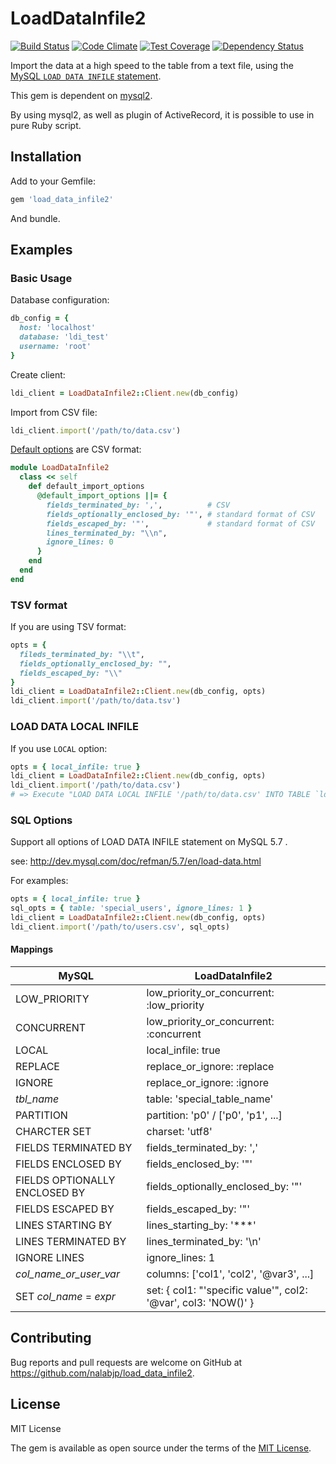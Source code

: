 # LoadDataInfile2

[![Build Status](https://travis-ci.org/nalabjp/load_data_infile2.svg?branch=master)](https://travis-ci.org/nalabjp/load_data_infile2)
[![Code Climate](https://codeclimate.com/github/nalabjp/load_data_infile2/badges/gpa.svg)](https://codeclimate.com/github/nalabjp/load_data_infile2)
[![Test Coverage](https://codeclimate.com/github/nalabjp/load_data_infile2/badges/coverage.svg)](https://codeclimate.com/github/nalabjp/load_data_infile2/coverage)
[![Dependency Status](https://gemnasium.com/nalabjp/load_data_infile2.svg)](https://gemnasium.com/nalabjp/load_data_infile2)

Import the data at a high speed to the table from a text file, using the [MySQL `LOAD DATA INFILE` statement](http://dev.mysql.com/doc/refman/5.7/en/load-data.html).

This gem is dependent on [mysql2](https://github.com/brianmario/mysql2).

By using mysql2, as well as plugin of ActiveRecord, it is possible to use in pure Ruby script.

## Installation

Add to your Gemfile:

```ruby
gem 'load_data_infile2'
```

And bundle.

## Examples
### Basic Usage

Database configuration:

```ruby
db_config = {
  host: 'localhost'
  database: 'ldi_test'
  username: 'root'
}
```

Create client:

```ruby
ldi_client = LoadDataInfile2::Client.new(db_config)
```

Import from CSV file:

```ruby
ldi_client.import('/path/to/data.csv')
```

[Default options](https://github.com/nalabjp/load_data_infile2/blob/master/lib/load_data_infile2.rb#L10-L22) are CSV format:

```ruby
module LoadDataInfile2
  class << self
    def default_import_options
      @default_import_options ||= {
        fields_terminated_by: ',',          # CSV
        fields_optionally_enclosed_by: '"', # standard format of CSV
        fields_escaped_by: '"',             # standard format of CSV
        lines_terminated_by: "\\n",
        ignore_lines: 0
      }
    end
  end
end
```

### TSV format

If you are using TSV format:

```ruby
opts = {
  fileds_terminated_by: "\\t",
  fields_optionally_enclosed_by: "",
  fields_escaped_by: "\\"
}
ldi_client = LoadDataInfile2::Client.new(db_config, opts)
ldi_client.import('/path/to/data.tsv')
```

### LOAD DATA LOCAL INFILE

If you use `LOCAL` option:

```ruby
opts = { local_infile: true }
ldi_client = LoadDataInfile2::Client.new(db_config, opts)
ldi_client.import('/path/to/data.csv')
# => Execute "LOAD DATA LOCAL INFILE '/path/to/data.csv' INTO TABLE `ldi_test`.`data`;"
```

### SQL Options
Support all options of LOAD DATA INFILE statement on MySQL 5.7 .

see: http://dev.mysql.com/doc/refman/5.7/en/load-data.html

For examples:

```ruby
opts = { local_infile: true }
sql_opts = { table: 'special_users', ignore_lines: 1 }
ldi_client = LoadDataInfile2::Client.new(db_config, opts)
ldi_client.import('/path/to/users.csv', sql_opts)
```

#### Mappings
|MySQL|LoadDataInfile2|
| --- | --- |
| LOW_PRIORITY | low_priority_or_concurrent: :low_priority |
| CONCURRENT | low_priority_or_concurrent: :concurrent |
| LOCAL | local_infile: true |
| REPLACE | replace_or_ignore: :replace |
| IGNORE | replace_or_ignore: :ignore |
| *tbl_name* | table: 'special_table_name' |
| PARTITION | partition: 'p0' / ['p0', 'p1', ...] |
| CHARCTER SET | charset: 'utf8' |
| FIELDS TERMINATED BY | fields_terminated_by: ',' |
| FIELDS ENCLOSED BY | fields_enclosed_by: '"' |
| FIELDS OPTIONALLY ENCLOSED BY | fields_optionally_enclosed_by: '"' |
| FIELDS ESCAPED BY | fields_escaped_by: '"' |
| LINES STARTING BY | lines_starting_by: '***' |
| LINES TERMINATED BY | lines_terminated_by: '\\n' |
| IGNORE LINES | ignore_lines: 1 |
| *col_name_or_user_var* | columns: ['col1', 'col2', '@var3', ...] |
| SET *col_name* = *expr* | set: { col1: "'specific value'", col2: '@var', col3: 'NOW()' } |

## Contributing

Bug reports and pull requests are welcome on GitHub at https://github.com/nalabjp/load_data_infile2.

## License

MIT License

The gem is available as open source under the terms of the [MIT License](http://opensource.org/licenses/MIT).
